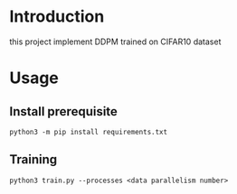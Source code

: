# Introduction

this project implement DDPM trained on CIFAR10 dataset

# Usage

## Install prerequisite

```shell
python3 -m pip install requirements.txt
```

## Training

```shell
python3 train.py --processes <data parallelism number>
```
